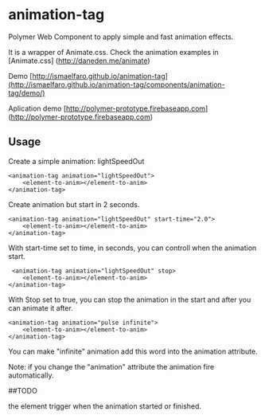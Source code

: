 # animation-tag
Polymer Web Component to apply simple and fast animation effects.

It is a wrapper of Animate.css. Check the animation examples in [Animate.css] (http://daneden.me/animate)

Demo [http://ismaelfaro.github.io/animation-tag](http://ismaelfaro.github.io/animation-tag/components/animation-tag/demo/)

Aplication demo [http://polymer-prototype.firebaseapp.com] (http://polymer-prototype.firebaseapp.com)

## Usage

Create a simple animation: lightSpeedOut

    <animation-tag animation="lightSpeedOut">
        <element-to-anim></element-to-anim>
    </animation-tag>
 
 Create animation but start in 2 seconds.
 
    <animation-tag animation="lightSpeedOut" start-time="2.0">
        <element-to-anim></element-to-anim>
    </animation-tag>

With start-time set to time, in seconds, you can controll when the animation start.
    
     <animation-tag animation="lightSpeedOut" stop>
        <element-to-anim></element-to-anim>
    </animation-tag>

With Stop set to true, you can stop the animation in the start and after you can animate it after.

    <animation-tag animation="pulse infinite">
        <element-to-anim></element-to-anim>
    </animation-tag>

You can make "infinite" animation add this word into the animation attribute.

Note: if you change the "animation" attribute the animation fire automatically.


##TODO

 the element trigger when the animation started or finished.
